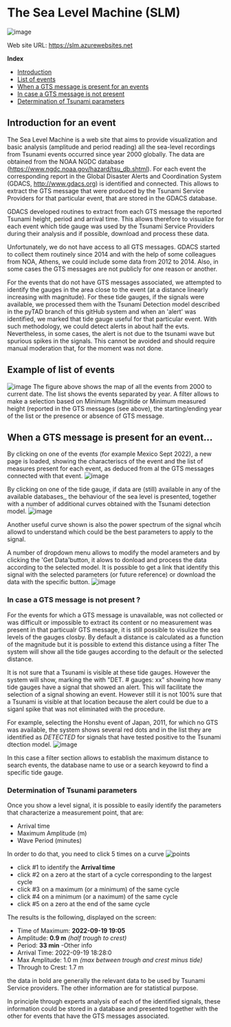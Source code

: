 # The Sea Level Machine (SLM)

![image](https://user-images.githubusercontent.com/10267112/193202256-f86499b5-a709-408f-93fe-e5022eb5634f.png)

Web site URL:  https://slm.azurewebsites.net

**Index**
- <a href="https://github.com/annunal/SLM/blob/main/README.md#introduction">Introduction</a>
- <a href="https://github.com/annunal/SLM/blob/main/README.md#example-of-list-of-events">List of events</a>
- <a href="https://github.com/annunal/SLM/blob/main/README.md#when-a-gts-message-is-present-for-an-event">When a  GTS message is present for an events</a>
- <a href="https://github.com/annunal/SLM/blob/main/README.md#in-case-a-gts-message-is-not-present-">In case a GTS message is not present</a>
- <a href="https://github.com/annunal/SLM/blob/main/README.md#determination-of-tsunami-parameters">Determination of Tsunami parameters</a>


## Introduction for an event
The Sea Level Machine is a web site that aims to provide visualization and basic analysis (amplitude and period reading) all the sea-level recordings from Tsunami events occurred since year 2000 globally. The data are obtained from the NOAA NGDC database (https://www.ngdc.noaa.gov/hazard/tsu_db.shtml). For each event the corresponding report in the Global Disaster Alerts and Coordination System (GDACS, http://www.gdacs.org) is identified and connected. This allows to extract the GTS message that were produced by the Tsunami Service Providers for that particular event, that are stored in the GDACS database.

GDACS developed routines to extract from each GTS message the reported Tsunami height, period and arrival time. This allows therefore to visualize for each event which tide gauge was used by the Tsunami Service Providers during their analysis and if possible, download and process these data.

Unfortunately, we do not have access to all GTS messages. GDACS started to collect them routinely since 2014 and with the help of some colleagues from NOA, Athens, we could include some data from 2012 to 2014. Also, in some cases the GTS messages are not publicly for one reason or another.

For the events that do not have GTS messages associated, we attempted to identify the gauges in the area close to the event (at a distance linearly increasing with magnitude). For these tide gauges, if the signals were available, we processed them with the Tsunami Detection model described in the pyTAD branch of this gitHub system and when an 'alert' was identified, we marked that tide gauge useful for that particular event. With such methodology, we could detect alerts in about half the evts. Nevertheless, in some cases, the alert is not due to the tsunami wave but spurious spikes in the signals. This cannot be avoided and should require manual moderation that, for the moment was not done.


## Example of list of events
![image](https://user-images.githubusercontent.com/10267112/193110688-b72dbb44-f395-4742-a388-67812352aee4.png)
The figure above shows the map of all the events from 2000 to current date.  The list shows the events separated by year. A filter allows to make a selection based on Minimum Magnitide or Minimum measured height (reported in the GTS messages (see above),  the starting/ending year of the list or the presence or absence of GTS message.

## When a GTS message is present for an event...
By clicking on one of the events (for example Mexico Sept 2022), a new page is loaded,  showing the characteriscs of the event and the list of measures present for each event, as deduced from al the GTS messages connected with that event.
![image](https://user-images.githubusercontent.com/10267112/193122347-45cb4001-a702-4fbb-a7ce-516df0fe674b.png)

By clicking on one of the tide gauge,  if data are (still) available in any of the available databases,,  the behaviour of the sea level is presented, together with a number of additional curves obtained with the Tsunami detection  model.
![image](https://user-images.githubusercontent.com/10267112/193121210-95ead093-678d-4d95-a1fb-fb3079c923bd.png)

Another useful curve shown is also the power spectrum of the signal whcih allowd to understand which could be the best parameters to apply to the signal.

A number of dropdown menu allows to modify the model arameters and by clicking the 'Get Data'button, it alows to donload and process the data according to the selected model. It is possible to get a link that identify this signal with the selected parameters (or future reference)  or download the data with the specific button.
![image](https://user-images.githubusercontent.com/10267112/193121831-03a3aaed-2b9f-4801-b067-10e73846d87c.png)

### In case a GTS message is not present ?
For the events for which a GTS message is unavailable, was not collected or was difficult or impossible to extract its content or no measurement was present in that particualr GTS message,  it is still possible to visulize the sea levels of the gauges closby.  By default a distance is calculated as a function of the magnitude but it is possible to extend this distance using a filter  The system will show all the tide gauges according to the default or the selected distance. 

It is not sure that a Tsunami is visible at these tide gauges. However the system will show, marking the with "DET.  # gauges: xx" showing how many tide gauges have a signal that showed an alert. This will facilitate the selection of a signal showing an event.  However still it is not 100% sure that a Tsunami is visible at that location because the alert could be due to a siganl spike that was not eliminated with the procedure.

For example,  selecting the Honshu event of Japan, 2011,  for which no GTS was available, the system shows several red dots  and in the list they are identified as *DETECTED* for signals that have tested positive to the Tsunami dtection model.
![image](https://user-images.githubusercontent.com/10267112/193124250-82bfc1b6-dcc4-4b03-b884-4c8b523faf65.png)

In this case a filter section allows to establish the maximum distance to search events, the database name to use or a search keyowrd to find a specific tide gauge.

### Determination of Tsunami parameters
Once you show a level signal, it is possible to easily identify the parameters that characterize a measurement point, that are:
- Arrival time
- Maximum Amplitude (m)
- Wave Period (minutes)

In order to do that, you need to click 5 times on a curve
![points](https://user-images.githubusercontent.com/10267112/193201525-972f0e1e-8fb5-4d1c-b13c-ba76e3704e9a.jpg)

- click #1 to identify the **Arrival time**
- click #2 on a zero at the start of a cycle corresponding to the largest cycle
- click #3 on a maximum (or a minimum) of the same cycle
- click #4 on a minimum (or a naximum) of the same cycle
- click #5 on a zero at the end of the same cycle

The results is the following, displayed on the screen:

- Time of Maximum: **2022-09-19 19:05**
- Amplitude: **0.9 m** *(half trough to crest)*
- Period: **33 min**
-Other info
- Arrival Time:  2022-09-19 18:28:0
- Max Amplitude: 1.0 m  *(max between trough and crest minus tide)*
- Through to Crest: 1.7 m

the data in bold are generally the relevant data to be used by Tsunami Service providers. The other information are for statistical purpose. 

In principle through experts analysis of each of the identified signals, these information could be stored in a database and presented together with the other for events that have the GTS messages associated. 


